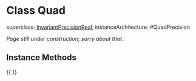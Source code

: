 # Class Quad

superclass: [InvariantPrecisionReal](InvariantPrecisionReal);
instanceArchitecture: #QuadPrecision

_Page still under construction; sorry about that._

## Instance Methods
{{
}}
